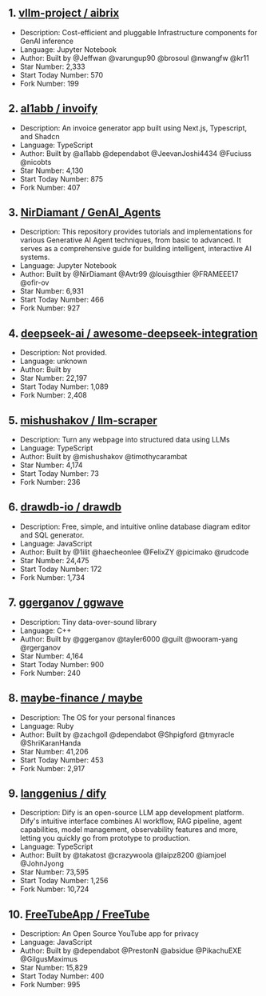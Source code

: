 ## 1. [vllm-project / aibrix](https://github.com/vllm-project/aibrix)
- Description: Cost-efficient and pluggable Infrastructure components for GenAI inference
- Language: Jupyter Notebook
- Author: Built by @Jeffwan @varungup90 @brosoul @nwangfw @kr11
- Star Number: 2,333
- Start Today Number: 570
- Fork Number: 199

## 2. [al1abb / invoify](https://github.com/al1abb/invoify)
- Description: An invoice generator app built using Next.js, Typescript, and Shadcn
- Language: TypeScript
- Author: Built by @al1abb @dependabot @JeevanJoshi4434 @Fuciuss @nicobts
- Star Number: 4,130
- Start Today Number: 875
- Fork Number: 407

## 3. [NirDiamant / GenAI_Agents](https://github.com/NirDiamant/GenAI_Agents)
- Description: This repository provides tutorials and implementations for various Generative AI Agent techniques, from basic to advanced. It serves as a comprehensive guide for building intelligent, interactive AI systems.
- Language: Jupyter Notebook
- Author: Built by @NirDiamant @Avtr99 @louisgthier @FRAMEEE17 @ofir-ov
- Star Number: 6,931
- Start Today Number: 466
- Fork Number: 927

## 4. [deepseek-ai / awesome-deepseek-integration](https://github.com/deepseek-ai/awesome-deepseek-integration)
- Description: Not provided. 
- Language: unknown
- Author: Built by 
- Star Number: 22,197
- Start Today Number: 1,089
- Fork Number: 2,408

## 5. [mishushakov / llm-scraper](https://github.com/mishushakov/llm-scraper)
- Description: Turn any webpage into structured data using LLMs
- Language: TypeScript
- Author: Built by @mishushakov @timothycarambat
- Star Number: 4,174
- Start Today Number: 73
- Fork Number: 236

## 6. [drawdb-io / drawdb](https://github.com/drawdb-io/drawdb)
- Description: Free, simple, and intuitive online database diagram editor and SQL generator.
- Language: JavaScript
- Author: Built by @1ilit @haecheonlee @FelixZY @picimako @rudcode
- Star Number: 24,475
- Start Today Number: 172
- Fork Number: 1,734

## 7. [ggerganov / ggwave](https://github.com/ggerganov/ggwave)
- Description: Tiny data-over-sound library
- Language: C++
- Author: Built by @ggerganov @tayler6000 @guilt @wooram-yang @rgerganov
- Star Number: 4,164
- Start Today Number: 900
- Fork Number: 240

## 8. [maybe-finance / maybe](https://github.com/maybe-finance/maybe)
- Description: The OS for your personal finances
- Language: Ruby
- Author: Built by @zachgoll @dependabot @Shpigford @tmyracle @ShriKaranHanda
- Star Number: 41,206
- Start Today Number: 453
- Fork Number: 2,917

## 9. [langgenius / dify](https://github.com/langgenius/dify)
- Description: Dify is an open-source LLM app development platform. Dify's intuitive interface combines AI workflow, RAG pipeline, agent capabilities, model management, observability features and more, letting you quickly go from prototype to production.
- Language: TypeScript
- Author: Built by @takatost @crazywoola @laipz8200 @iamjoel @JohnJyong
- Star Number: 73,595
- Start Today Number: 1,256
- Fork Number: 10,724

## 10. [FreeTubeApp / FreeTube](https://github.com/FreeTubeApp/FreeTube)
- Description: An Open Source YouTube app for privacy
- Language: JavaScript
- Author: Built by @dependabot @PrestonN @absidue @PikachuEXE @GilgusMaximus
- Star Number: 15,829
- Start Today Number: 400
- Fork Number: 995